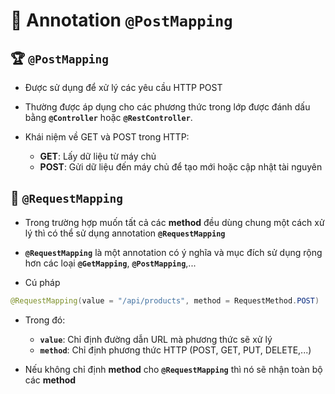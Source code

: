 # 🌱 Annotation **`@PostMapping`**

## 🏆 **`@PostMapping`**

- Được sử dụng để xử lý các yêu cầu HTTP POST

- Thường được áp dụng cho các phương thức trong lớp được đánh dấu bằng **`@Controller`** hoặc **`@RestController`**.

- Khái niệm về GET và POST trong HTTP:
  - **GET**: Lấy dữ liệu từ máy chủ
  - **POST**: Gửi dữ liệu đến máy chủ để tạo mới hoặc cập nhật tài nguyên

## 🎃 **`@RequestMapping`**

- Trong trường hợp muốn tất cả các **method** đều dùng chung một cách xử lý thì có thể sử dụng annotation **`@RequestMapping`**

- **`@RequestMapping`** là một annotation có ý nghĩa và mục đích sử dụng rộng hơn các loại **`@GetMapping`**, **`@PostMapping`**,...

- Cú pháp

```java
@RequestMapping(value = "/api/products", method = RequestMethod.POST)
```

- Trong đó:

  - **`value`**: Chỉ định đường dẫn URL mà phương thức sẽ xử lý
  - **`method`**: Chỉ định phương thức HTTP (POST, GET, PUT, DELETE,...)

- Nếu không chỉ định **method** cho **`@RequestMapping`** thì nó sẽ nhận toàn bộ các **method**
